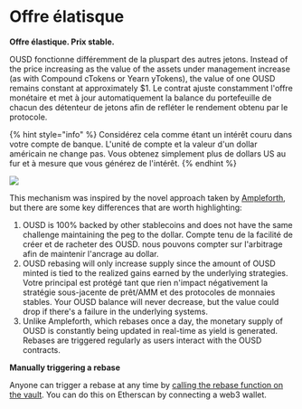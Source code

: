 # Offre élatisque

**Offre élastique. Prix stable.**

OUSD fonctionne différemment de la pluspart des autres jetons. Instead of the price increasing as the value of the assets under management increase (as with Compound cTokens or Yearn yTokens), the value of one OUSD remains constant at approximately $1. Le contrat ajuste constamment l'offre monétaire et met à jour automatiquement la balance du portefeuille de chacun des détenteur de jetons afin de refléter le rendement obtenu par le protocole.

{% hint style="info" %}
Considérez cela comme étant un intérêt couru dans votre compte de banque. L'unité de compte et la valeur d'un dollar américain ne change pas. Vous obtenez simplement plus de dollars US au fur et à mesure que vous générez de l'intérêt.
{% endhint %}

![](../../.gitbook/assets/ousd_docs_graphics\_4.png)

This mechanism was inspired by the novel approach taken by [Ampleforth](https://www.ampleforth.org), but there are some key differences that are worth highlighting:

1. OUSD is 100% backed by other stablecoins and does not have the same challenge maintaining the peg to the dollar. Compte tenu de la facilité de créer et de racheter des OUSD. nous pouvons compter sur l'arbitrage afin de maintenir l'ancrage au dollar.
2. OUSD rebasing will only increase supply since the amount of OUSD minted is tied to the realized gains earned by the underlying strategies. Votre principal est protégé tant que rien n'impact négativement la stratégie sous-jacente de prêt/AMM et des protocoles de monnaies stables. Your OUSD balance will never decrease, but the value could drop if there's a failure in the underlying systems.
3. Unlike Ampleforth, which rebases once a day, the monetary supply of OUSD is constantly being updated in real-time as yield is generated. Rebases are triggered regularly as users interact with the OUSD contracts.

**Manually triggering a rebase**

Anyone can trigger a rebase at any time by [calling the rebase function on the vault](https://etherscan.io/address/originvault.eth#writeProxyContract). You can do this on Etherscan by connecting a web3 wallet.
